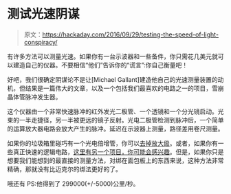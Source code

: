 # 测试光速阴谋

> 原文：<https://hackaday.com/2016/09/29/testing-the-speed-of-light-conspiracy/>

有许多方法可以测量光速。如果你有一台示波器和一些备件，你只需花几美元就可以建造自己的仪器。不要相信“他们”告诉你的“谎言”:你自己衡量吧！

好吧，我们很确定阴谋论不是让[Michael Gallant]建造他自己的光速测量装置的动机，但结果是一篇伟大的文章，以及一个包括我们最喜欢的电路之一的项目，雪崩晶体管脉冲发生器。

这个仪器由一个非常快速脉冲的红外发光二极管、一个透镜和一个分光镜启动。光束的一半走捷径，另一半被更远的镜子反射。光电二极管检测到脉冲后，一个简单的运算放大器电路会放大产生的脉冲。延迟在示波器上测量，路径差用卷尺测量。

如果你的垃圾箱里碰巧有一个光电倍增管，你可以[去掉放大级](http://hackaday.com/2015/10/06/light-speed-its-not-just-the-law/)。或者，如果你有一些真正快速的逻辑电路，[这里有另一个项目，你可能会感兴趣](http://hackaday.com/2016/04/15/poor-mans-time-domain-reflectometer/)。但是，如果你只是想要我们能想到的最直接的测量方法，对绑在面包板上的东西来说，这种方法非常精确，那就没有比迈克尔的绑法更好的了。

哦还有 PS:他得到了 299000(+/-5000)公里/秒。
